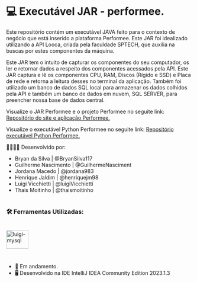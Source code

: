 # 💻 Executável JAR - performee.

Este repositório contém um executável JAVA feito para o contexto de negócio que está inserido a plataforma Performee. Este JAR foi idealizado utilizando a API Looca, criada pela faculdade SPTECH, que auxilia na buscas por estes componentes da máquina.

Este JAR tem o intuito de capturar os componentes do seu computador, os ler e retornar dados a respeito dos componentes acessados pela API. Este JAR captura e lê os componentes CPU, RAM, Discos (Rígido e SSD) e Placa de rede e retorna a leitura desses no terminal da aplicação. Também foi utilizado um banco de dados SQL local para armazenar os dados colhidos pela API e também um banco de dados em nuvem, SQL SERVER, para preencher nossa base de dados central.

Visualize o JAR Performee e o projeto Performee no seguite link:
<a href="https://github.com/SPTech-performee/performee">Repositório do site e aplicação Performee.</a>

Visualize o executável Python Performee no seguite link:
<a href="https://github.com/SPTech-performee/performee-gpu">Repositório executável Python Performee.</a>

👷🏻‍♂️🔨 Desenvolvido por:
  - Bryan da Silva | @BryanSilva117
  - Guilherme Nascimento | @GuilhermeNasciment
  - Jordana Macedo | @jordana983
  - Henrique Jaldim | @henriquejm98
  - Luigi Vicchietti | @luigiVicchietti
  - Thais Moitinho | @thaismoitinho

#

### 🛠 Ferramentas Utilizadas:
<br>

<div align="left">
  <img align="center" alt="luigi-mysql" height="50" width="60" src="https://cdn.jsdelivr.net/gh/devicons/devicon/icons/mysql/mysql-original.svg">
</div>

#

- 📌 Em andamento.
- 🖥️ Desenvolvido na IDE IntelliJ IDEA Community Edition 2023.1.3